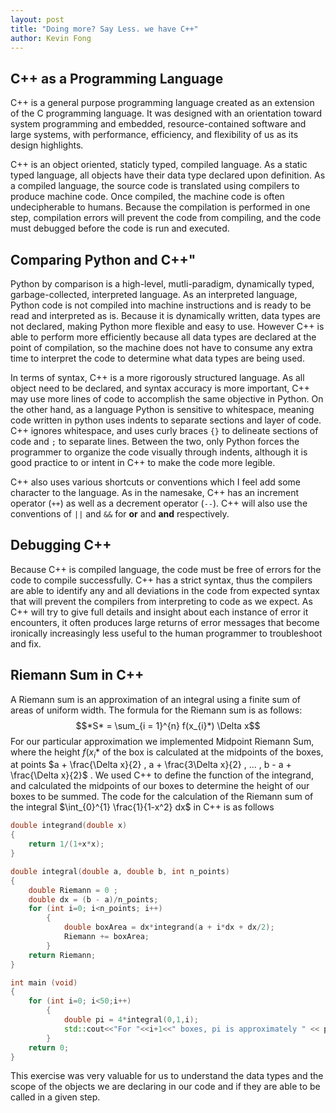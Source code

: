 ```yaml
---
layout: post
title: "Doing more? Say Less. we have C++"
author: Kevin Fong
---
```

## C++ as a Programming Language

C++ is a general purpose programming language created as an extension of the C programming language. It was designed with an orientation toward system programming and embedded, resource-contained software and large systems, with performance, efficiency, and flexibility of us as its design highlights.

C++ is an object oriented, staticly typed, compiled language. As a static typed language, all objects have their data type declared upon definition. As a compiled language, the source code is translated using compilers to produce machine code. Once compiled, the machine code is often undecipherable to humans. Because the compilation is performed in one step, compilation errors will prevent the code from compiling, and the code must debugged before the code is run and executed.

## Comparing Python and C++"

Python by comparison is a high-level, mutli-paradigm, dynamically typed, garbage-collected, interpreted language. As an interpreted language, Python code is not compiled into machine instructions and is ready to be read and interpreted as is. Because it is dynamically written, data types are not declared, making Python more flexible and easy to use. However C++ is able to perform more efficiently because all data types are declared at the point of compilation, so the machine does not have to consume any extra time to interpret the code to determine what data types are being used.

In terms of syntax, C++ is a more rigorously structured language. As all object need to be declared, and syntax accuracy is more important, C++ may use more lines of code to accomplish the same objective in Python. On the other hand, as a language Python is sensitive to whitespace, meaning code written in python uses indents to separate sections and layer of code. C++ ignores whitespace, and uses curly braces `{}` to delineate sections of code and `;` to separate lines. Between the two, only Python forces the programmer to organize the code visually through indents, although it is good practice to or intent in C++ to make the code more legible.

C++ also uses various shortcuts or conventions which I feel add some character to the language. As in the namesake, C++ has an increment operator (`++`) as well as a decrement operator (`--`). C++ will also use the conventions of `||` and `&&` for **or** and **and** respectively.

## Debugging C++

Because C++ is compiled language, the code must be free of errors for the code to compile successfully. C++ has a strict syntax, thus the compilers are able to identify any and all deviations in the code from expected syntax that will prevent the compilers from interpreting to code as we expect. As C++ will try to give full details and insight about each instance of error it encounters, it often produces large returns of error messages that become ironically increasingly less useful to the human programmer to troubleshoot and fix.

## Riemann Sum in C++

A Riemann sum is an approximation of an integral using a finite sum of areas of uniform width. The formula for the Riemann sum is as follows:
$$*S* = \sum_{i = 1}^{n} f(x_{i}*) \Delta x$$
For our particular approximation we implemented Midpoint Riemann Sum, where the height $f(x_{i}*$ of the box is calculated at the midpoints of the boxes, at points  $a + \frac{\Delta x}{2} , a + \frac{3\Delta x}{2} , ... , b - a + \frac{\Delta x}{2}$ . We used C++ to define the function of the integrand, and calculated the midpoints of our boxes to determine the height of our boxes to be summed. The code for the calculation of the Riemann sum of the integral $\int_{0}^{1} \frac{1}{1-x^2} dx$ in C++ is as follows

```cpp
double integrand(double x)
{
    return 1/(1+x*x);
}

double integral(double a, double b, int n_points)
{
    double Riemann = 0 ;
    double dx = (b - a)/n_points;
    for (int i=0; i<n_points; i++)
        {
            double boxArea = dx*integrand(a + i*dx + dx/2);
            Riemann += boxArea;
        }
    return Riemann;
}

int main (void)
{
    for (int i=0; i<50;i++)
        {
            double pi = 4*integral(0,1,i);
            std::cout<<"For "<<i+1<<" boxes, pi is approximately " << pi << "."<<std::endl;
        }
    return 0;
}
```

This exercise was very valuable for us to understand the data types and the scope of the objects we are declaring in our code and if they are able to be called in a given step.